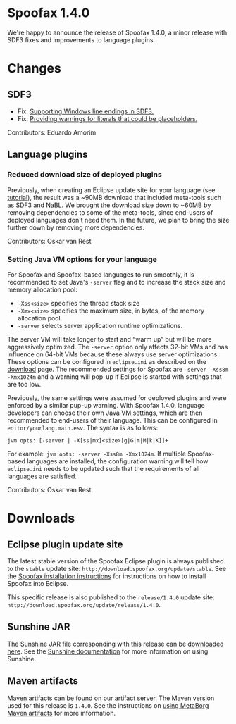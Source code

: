 # Spoofax 1.4.0

We're happy to announce the release of Spoofax 1.4.0, a minor release with SDF3 fixes and improvements to language plugins.

# Changes

## SDF3

* Fix: [Supporting Windows line endings in SDF3.](http://yellowgrass.org/issue/SDF/77)
* Fix: [Providing warnings for literals that could be placeholders.](http://yellowgrass.org/issue/SDF/86)

Contributors: Eduardo Amorim


## Language plugins

### Reduced download size of deployed plugins

Previously, when creating an Eclipse update site for your language (see [tutorial](http://metaborg.org/spoofax/tour/#plugin-deployment)), the result was a ~90MB download that included meta-tools such as SDF3 and NaBL. We brought the download size down to ~60MB by removing dependencies to some of the meta-tools, since end-users of deployed languages don't need them. In the future, we plan to bring the size further down by removing more dependencies.


Contributors: Oskar van Rest

### Setting Java VM options for your language

For Spoofax and Spoofax-based languages to run smoothly, it is recommended to set Java's `-server` flag and to increase the stack size and memory allocation pool:

* `-Xss<size>` specifies the thread stack size
* `-Xmx<size>` specifies the maximum size, in bytes, of the memory allocation pool.
* `-server` selects server application runtime optimizations. 

The server VM will take longer to start and “warm up” but will be more aggressively optimized. The `-server`  option only affects 32-bit VMs and has influence on 64-bit VMs because these always use server optimizations. These options can be configured in `eclipse.ini` as described on the [download](http://metaborg.org/download/) page. The recommended settings for Spoofax are `-server -Xss8m -Xmx1024m` and a warning will pop-up if Eclipse is started with settings that are too low.

Previously, the same settings were assumed for deployed plugins and were enforced by a similar pup-up warning. With Spoofax 1.4.0, language developers can choose their own Java VM settings, which are then recommended to end-users of their language. This can be configured in `editor/yourlang.main.esv`. The syntax is as follows: 

```
jvm opts: [-server | -X[ss|mx]<size>[g|G|m|M|k|K]]+
``` 

For example: `jvm opts: -server -Xss8m -Xmx1024m`. If multiple Spoofax-based languages are installed, the configuration warning will tell how `eclipse.ini` needs to be updated such that the requirements of all languages are satisfied.


Contributors: Oskar van Rest

# Downloads

## Eclipse plugin update site

The latest stable version of the Spoofax Eclipse plugin is always published to the `stable` update site: `http://download.spoofax.org/update/stable`. See the [Spoofax installation instructions](http://metaborg.org/download/) for instructions on how to install Spoofax into Eclipse.

This specific release is also published to the `release/1.4.0` update site: `http://download.spoofax.org/update/release/1.4.0`.

## Sunshine JAR

The Sunshine JAR file corresponding with this release can be [downloaded here](http://download.spoofax.org/update/release/1.4.0/sunshine.jar). See the [Sunshine documentation](hhttps://github.com/metaborg/spoofax-sunshine/blob/spoofax-release/1.4.0/README.md) for more information on using Sunshine.

## Maven artifacts

Maven artifacts can be found on our [artifact server](http://artifacts.metaborg.org/content/repositories/releases/org/metaborg/). The Maven version used for this release is `1.4.0`. See the instructions on [using MetaBorg Maven artifacts](../../releng/artifacts.md) for more information.
